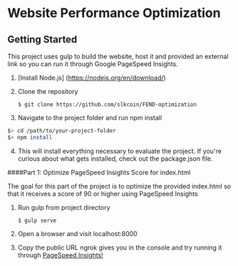 # Website Performance Optimization


## Getting Started

This project uses gulp to build the website, host it and provided an external link so you can run it through Google PageSpeed Insights.

1. [Install Node.js] (https://nodejs.org/en/download/)
2. Clone the repository
      
    `$ git clone https://github.com/slkcoin/FEND-optimization`

3. Navigate to the project folder and run npm install
  
  ```bash
  $> cd /path/to/your-project-folder
  $> npm install
  ```
4. This will install everything necessary to evaluate the project. If you're curious about what gets installed, check out the package.json file.


####Part 1: Optimize PageSpeed Insights Score for index.html

The goal for this part of the project is to optimize the provided index.html so that it receives a score of 90 or higher using PageSpeed Insights

1. Run gulp from project directory
   
    `$ gulp serve`
  
2. Open a browser and visit localhost:8000

3. Copy the public URL ngrok gives you in the console and try running it through [PageSpeed Insights!](https://developers.google.com/speed/pagespeed/insights/) 
